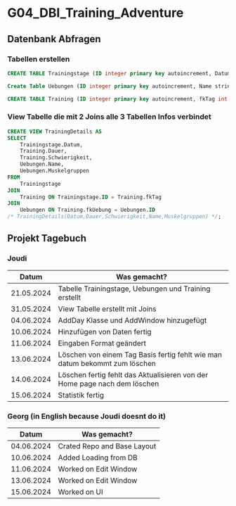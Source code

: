 # G04_DBI_Training_Adventure

## Datenbank Abfragen

### Tabellen erstellen
```sql
CREATE TABLE Trainingstage (ID integer primary key autoincrement, Datum date);
```

```sql
Create Table Uebungen (ID integer primary key autoincrement, Name string, Muskelgruppen string);
```

```sql
CREATE TABLE Training (ID integer primary key autoincrement, fkTag int, fkUebung int, Dauer integer, Schwierigkeit integer);
```

### View Tabelle die mit 2 Joins alle 3 Tabellen Infos verbindet
```sql
CREATE VIEW TrainingDetails AS
SELECT
    Trainingstage.Datum,
    Training.Dauer,
    Training.Schwierigkeit,
    Uebungen.Name,
    Uebungen.Muskelgruppen
FROM
    Trainingstage
JOIN
    Training ON Trainingstage.ID = Training.fkTag
JOIN
    Uebungen ON Training.fkUebung = Uebungen.ID
/* TrainingDetails(Datum,Dauer,Schwierigkeit,Name,Muskelgruppen) */;
```

## Projekt Tagebuch 

### Joudi
| Datum      | Was gemacht?                                                               |
| ---------- | -------------------------------------------------------------------------- |
| 21.05.2024 | Tabelle Trainingstage, Uebungen und Training erstellt                      |
| 31.05.2024 | View Tabelle erstellt mit Joins                                            |
| 04.06.2024 | AddDay Klasse und AddWindow hinzugefügt                                    |
| 10.06.2024 | Hinzufügen von Daten fertig                                                |
| 11.06.2024 | Eingaben Format geändert                                                   |
| 13.06.2024 | Löschen von einem Tag Basis fertig fehlt wie man datum bekommt zum löschen |
| 14.06.2024 | Löschen fertig fehlt das Aktualisieren von der Home page nach dem löschen  |
| 15.06.2024 | Statistik fertig                                                           |

### Georg (in English because Joudi doesnt do it)
| Datum      | Was gemacht?                |
| ---------- | --------------------------- |
| 04.06.2024 | Crated Repo and Base Layout |
| 10.06.2024 | Added Loading from DB       |
| 11.06.2024 | Worked on Edit Window       |
| 13.06.2024 | Worked on Edit Window       |
| 15.06.2024 | Worked on UI                |